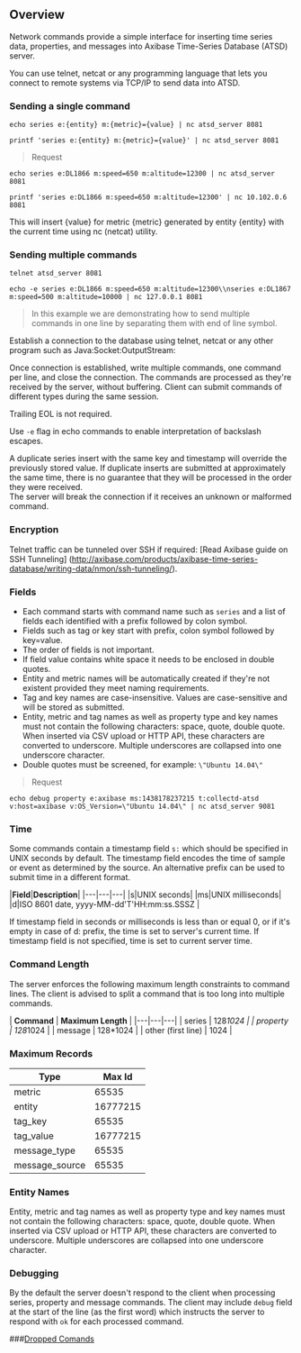 ## Overview

Network commands provide a simple interface for inserting time series data, properties, and messages into Axibase Time-Series Database (ATSD) server.

You can use telnet, netcat or any programming language that lets you connect to remote systems via TCP/IP to send data into ATSD.

### Sending a single command

```
echo series e:{entity} m:{metric}={value} | nc atsd_server 8081
```

```
printf 'series e:{entity} m:{metric}={value}' | nc atsd_server 8081
```

> Request

```
echo series e:DL1866 m:speed=650 m:altitude=12300 | nc atsd_server 8081
```

```
printf 'series e:DL1866 m:speed=650 m:altitude=12300' | nc 10.102.0.6 8081
```

This will insert {value} for metric {metric} generated by entity {entity} with the current time using nc (netcat) utility.

### Sending multiple commands

```
telnet atsd_server 8081
```

```
echo -e series e:DL1866 m:speed=650 m:altitude=12300\\nseries e:DL1867 m:speed=500 m:altitude=10000 | nc 127.0.0.1 8081
```

> In this example we are demonstrating how to send multiple commands in one line by separating them with end of line symbol.

Establish a connection to the database using telnet, netcat or any other program such as Java:Socket:OutputStream:

Once connection is established, write multiple commands, one command per line, and close the connection.
The commands are processed as they're received by the server, without buffering.
Client can submit commands of different types during the same session.

Trailing EOL is not required.

Use `-e` flag in echo commands to enable interpretation of backslash escapes.

<aside class="notice">
A duplicate series insert with the same key and timestamp will override the previously stored value. If duplicate inserts are submitted at approximately the same time, there is no guarantee that they will be processed in the order they were received.
</aside>

<aside class="notice">
The server will break the connection if it receives an unknown or malformed command.
</aside>

### Encryption

Telnet traffic can be tunneled over SSH if required: [Read Axibase guide on SSH Tunneling] (http://axibase.com/products/axibase-time-series-database/writing-data/nmon/ssh-tunneling/).

### Fields

* Each command starts with command name such as `series` and a list of fields each identified with a prefix followed by colon symbol.
* Fields such as tag or key start with prefix, colon symbol followed by key=value.
* The order of fields is not important.
* If field value contains white space it needs to be enclosed in double quotes.
* Entity and metric names will be automatically created if they're not existent provided they meet naming requirements.
* Tag and key names are case-insensitive. Values are case-sensitive and will be stored as submitted.
* Entity, metric and tag names as well as property type and key names must not contain the following characters: space, quote, double quote. When inserted via CSV upload or HTTP API, these characters are converted to underscore. Multiple underscores are collapsed into one underscore character.
* Double quotes must be screened, for example: `\"Ubuntu 14.04\"`

> Request

```
echo debug property e:axibase ms:1438178237215 t:collectd-atsd v:host=axibase v:OS_Version=\"Ubuntu 14.04\" | nc atsd_server 9081
```

### Time

Some commands contain a timestamp field `s:` which should be specified in UNIX seconds by default.
The timestamp field encodes the time of sample or event as determined by the source.
An alternative prefix can be used to submit time in a different format.

|**Field**|**Description**|
|---|---|---|
|s|UNIX seconds|
|ms|UNIX milliseconds|
|d|ISO 8601 date, yyyy-MM-dd'T'HH:mm:ss.SSSZ |

<aside class="success">
If timestamp field in seconds or milliseconds is less than or equal 0, or if it's empty in case of d: prefix, the time is set to server's current time.
If timestamp field is not specified, time is set to current server time.
</aside>

### Command Length

The server enforces the following maximum length constraints to command lines. 
The client is advised to split a command that is too long into multiple commands.

| **Command** | **Maximum Length** |
|---|---|---|
| series        | 128*1024  |
| property        | 128*1024  |
| message        | 128*1024  |
| other (first line)       | 1024  |

### Maximum Records

|Type| Max Id|
|-------|---------|
|metric| 65535|
|entity| 16777215|
|tag_key| 65535|
|tag_value| 16777215|
|message_type| 65535|
|message_source| 65535|

### Entity Names

<aside class="notice">
Entity, metric and tag names as well as property type and key names must not contain the following characters: space, quote, double quote. When inserted via CSV upload or HTTP API, these characters are converted to underscore. Multiple underscores are collapsed into one underscore character.
</aside>

### Debugging

By the default the server doesn't respond to the client when processing series, property and message commands.
The client may include `debug` field at the start of the line (as the first word) which instructs the server to respond with `ok` for each processed command.

###[Dropped Comands](https://github.com/axibase/atsd-docs/blob/master/api/network/dropped-commands.md)

